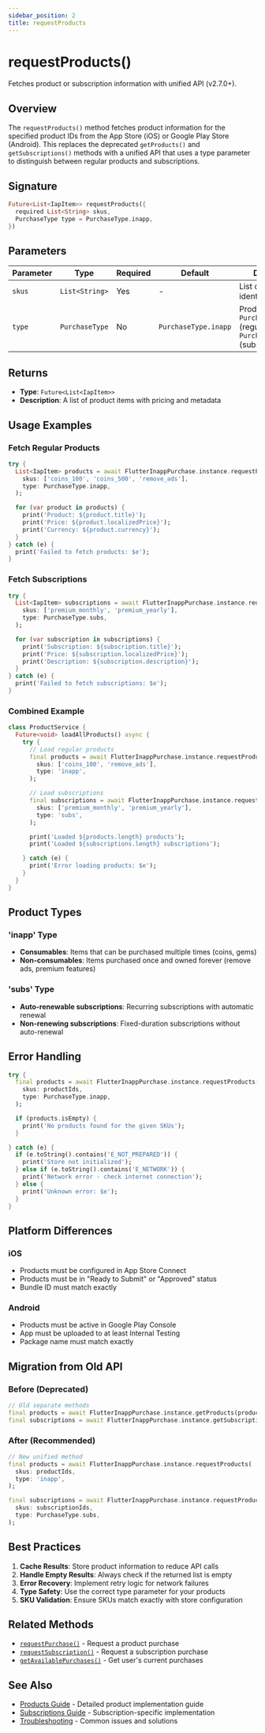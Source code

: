 ```yaml
---
sidebar_position: 2
title: requestProducts
---
```


# requestProducts()

Fetches product or subscription information with unified API (v2.7.0+).

## Overview

The `requestProducts()` method fetches product information for the specified product IDs from the App Store (iOS) or Google Play Store (Android). This replaces the deprecated `getProducts()` and `getSubscriptions()` methods with a unified API that uses a type parameter to distinguish between regular products and subscriptions.

## Signature

```dart
Future<List<IapItem>> requestProducts({
  required List<String> skus,
  PurchaseType type = PurchaseType.inapp,
})
```

## Parameters

| Parameter | Type           | Required | Default   | Description                                                                |
| --------- | -------------- | -------- | --------- | -------------------------------------------------------------------------- |
| `skus`    | `List<String>` | Yes      | -         | List of product identifiers to fetch                                       |
| `type`    | `PurchaseType` | No       | `PurchaseType.inapp` | Product type: `PurchaseType.inapp` (regular) or `PurchaseType.subs` (subscriptions) |

## Returns

- **Type**: `Future<List<IapItem>>`
- **Description**: A list of product items with pricing and metadata

## Usage Examples

### Fetch Regular Products

```dart
try {
  List<IapItem> products = await FlutterInappPurchase.instance.requestProducts(
    skus: ['coins_100', 'coins_500', 'remove_ads'],
    type: PurchaseType.inapp,
  );

  for (var product in products) {
    print('Product: ${product.title}');
    print('Price: ${product.localizedPrice}');
    print('Currency: ${product.currency}');
  }
} catch (e) {
  print('Failed to fetch products: $e');
}
```

### Fetch Subscriptions

```dart
try {
  List<IapItem> subscriptions = await FlutterInappPurchase.instance.requestProducts(
    skus: ['premium_monthly', 'premium_yearly'],
    type: PurchaseType.subs,
  );

  for (var subscription in subscriptions) {
    print('Subscription: ${subscription.title}');
    print('Price: ${subscription.localizedPrice}');
    print('Description: ${subscription.description}');
  }
} catch (e) {
  print('Failed to fetch subscriptions: $e');
}
```

### Combined Example

```dart
class ProductService {
  Future<void> loadAllProducts() async {
    try {
      // Load regular products
      final products = await FlutterInappPurchase.instance.requestProducts(
        skus: ['coins_100', 'remove_ads'],
        type: 'inapp',
      );

      // Load subscriptions
      final subscriptions = await FlutterInappPurchase.instance.requestProducts(
        skus: ['premium_monthly', 'premium_yearly'],
        type: 'subs',
      );

      print('Loaded ${products.length} products');
      print('Loaded ${subscriptions.length} subscriptions');

    } catch (e) {
      print('Error loading products: $e');
    }
  }
}
```

## Product Types

### 'inapp' Type

- **Consumables**: Items that can be purchased multiple times (coins, gems)
- **Non-consumables**: Items purchased once and owned forever (remove ads, premium features)

### 'subs' Type

- **Auto-renewable subscriptions**: Recurring subscriptions with automatic renewal
- **Non-renewing subscriptions**: Fixed-duration subscriptions without auto-renewal

## Error Handling

```dart
try {
  final products = await FlutterInappPurchase.instance.requestProducts(
    skus: productIds,
    type: PurchaseType.inapp,
  );

  if (products.isEmpty) {
    print('No products found for the given SKUs');
  }

} catch (e) {
  if (e.toString().contains('E_NOT_PREPARED')) {
    print('Store not initialized');
  } else if (e.toString().contains('E_NETWORK')) {
    print('Network error - check internet connection');
  } else {
    print('Unknown error: $e');
  }
}
```

## Platform Differences

### iOS

- Products must be configured in App Store Connect
- Products must be in "Ready to Submit" or "Approved" status
- Bundle ID must match exactly

### Android

- Products must be active in Google Play Console
- App must be uploaded to at least Internal Testing
- Package name must match exactly

## Migration from Old API

### Before (Deprecated)

```dart
// Old separate methods
final products = await FlutterInappPurchase.instance.getProducts(productIds);
final subscriptions = await FlutterInappPurchase.instance.getSubscriptions(subscriptionIds);
```

### After (Recommended)

```dart
// New unified method
final products = await FlutterInappPurchase.instance.requestProducts(
  skus: productIds,
  type: 'inapp',
);

final subscriptions = await FlutterInappPurchase.instance.requestProducts(
  skus: subscriptionIds,
  type: PurchaseType.subs,
);
```

## Best Practices

1. **Cache Results**: Store product information to reduce API calls
2. **Handle Empty Results**: Always check if the returned list is empty
3. **Error Recovery**: Implement retry logic for network failures
4. **Type Safety**: Use the correct type parameter for your products
5. **SKU Validation**: Ensure SKUs match exactly with store configuration

## Related Methods

- [`requestPurchase()`](./request-purchase) - Request a product purchase
- [`requestSubscription()`](./request-subscription) - Request a subscription purchase
- [`getAvailablePurchases()`](./get-available-purchases) - Get user's current purchases

## See Also

- [Products Guide](../../guides/products) - Detailed product implementation guide
- [Subscriptions Guide](../../guides/subscriptions) - Subscription-specific implementation
- [Troubleshooting](../../troubleshooting) - Common issues and solutions
